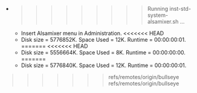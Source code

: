 * >>>>>>>>> Running inst-std-system-alsamixer.sh ...
  * Insert Alsamixer menu in Administration.
<<<<<<< HEAD
  * Disk size = 5776852K. Space Used = 12K. Runtime = 00:00:00:01.
=======
<<<<<<< HEAD
  * Disk size = 5556664K. Space Used = 8K. Runtime = 00:00:00:00.
=======
  * Disk size = 5776840K. Space Used = 12K. Runtime = 00:00:00:01.
>>>>>>> refs/remotes/origin/bullseye
>>>>>>> refs/remotes/origin/bullseye
